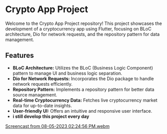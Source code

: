 
# Crypto App Project

Welcome to the Crypto App Project repository! This project showcases the development of a cryptocurrency app using Flutter, focusing on BLoC architecture, Dio for network requests, and the repository pattern for data management.

## Features

- **BLoC Architecture:** Utilizes the BLoC (Business Logic Component) pattern to manage UI and business logic separation.
- **Dio for Network Requests:** Incorporates the Dio package to handle network requests efficiently.
- **Repository Pattern:** Implements a repository pattern for better data source management.
- **Real-time Cryptocurrency Data:** Fetches live cryptocurrency market data for up-to-date insights.
- **User-friendly UI:** Offers an intuitive and responsive user interface.
- **i still develop this project every day**



[Screencast from 08-05-2023 02:24:56 PM.webm](https://github.com/NavidSharifian79/cryptocurency-app/assets/62116436/b49e02bc-497b-49fb-9116-0e5b21697d23)
